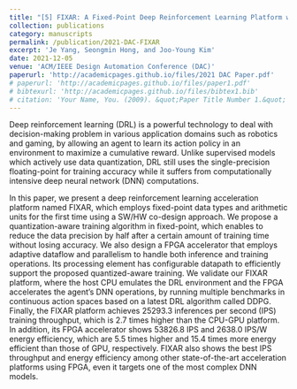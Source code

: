 ```yaml
---
title: "[5]	FIXAR: A Fixed-Point Deep Reinforcement Learning Platform with Quantization-Aware Training and Adaptive Parallelism"
collection: publications
category: manuscripts
permalink: /publication/2021-DAC-FIXAR
excerpt: 'Je Yang, Seongmin Hong, and Joo-Young Kim'
date: 2021-12-05
venue: 'ACM/IEEE Design Automation Conference (DAC)'
paperurl: 'http://academicpages.github.io/files/2021 DAC Paper.pdf'
# paperurl: 'http://academicpages.github.io/files/paper1.pdf'
# bibtexurl: 'http://academicpages.github.io/files/bibtex1.bib'
# citation: 'Your Name, You. (2009). &quot;Paper Title Number 1.&quot; <i>Journal 1</i>. 1(1).'
---
```

Deep reinforcement learning (DRL) is a powerful technology to deal with decision-making problem in various application domains such as robotics and gaming, by allowing an agent to learn its action policy in an environment to maximize a cumulative reward. Unlike supervised models which actively use data quantization, DRL still uses the single-precision floating-point for training accuracy while it suffers from computationally intensive deep neural network (DNN) computations. 

In this paper, we present a deep reinforcement learning acceleration platform named FIXAR, which employs fixed-point data types and arithmetic units for the first time using a SW/HW co-design approach. We propose a quantization-aware training algorithm in fixed-point, which enables to reduce the data precision by half after a certain amount of training time without losing accuracy. We also design a FPGA accelerator that employs adaptive dataflow and parallelism to handle both inference and training operations. Its processing element has configurable datapath to efficiently support the proposed quantized-aware training. We validate our FIXAR platform, where the host CPU emulates the DRL environment and the FPGA accelerates the agent’s DNN operations, by running multiple benchmarks in continuous action spaces based on a latest DRL algorithm called DDPG. Finally, the FIXAR platform achieves 25293.3 inferences per second (IPS) training throughput, which is 2.7 times higher than the CPU-GPU platform. In addition, its FPGA accelerator shows 53826.8 IPS and 2638.0 IPS/W energy efficiency, which are 5.5 times higher and 15.4 times more energy efficient than those of GPU, respectively. FIXAR also shows the best IPS throughput and energy efficiency among other state-of-the-art acceleration platforms using FPGA, even it targets one of the most complex DNN models.